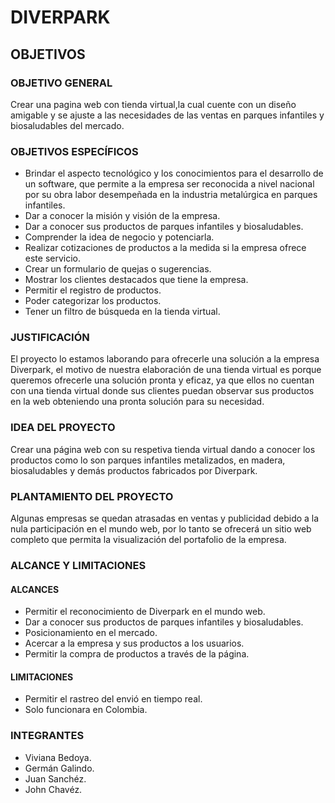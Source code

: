 # **DIVERPARK**

## **OBJETIVOS**


### **OBJETIVO GENERAL**

Crear una pagina web con tienda virtual,la cual cuente con un diseño amigable y se ajuste a las necesidades de las ventas en parques infantiles y biosaludables del mercado.

### **OBJETIVOS ESPECÍFICOS**

-	Brindar el aspecto tecnológico y los conocimientos para el desarrollo de un software, que permite a la empresa ser reconocida a nivel nacional por su obra labor desempeñada en la industria metalúrgica en parques infantiles.
-	Dar a conocer la misión y visión de la empresa.
-	Dar a conocer sus productos de parques infantiles y biosaludables.
-	Comprender la idea de negocio y potenciarla.
-	Realizar cotizaciones de productos a la medida si la empresa ofrece este servicio.
-	Crear un formulario de quejas o sugerencias.
-	Mostrar los clientes destacados que tiene la empresa.
-	Permitir el registro de productos.
-	Poder categorizar los productos.
-	Tener un filtro de búsqueda en la tienda virtual.

### **JUSTIFICACIÓN**

El proyecto lo estamos laborando para ofrecerle una solución a la empresa Diverpark, el motivo de nuestra elaboración de una tienda virtual es porque queremos ofrecerle una solución pronta y eficaz, ya que ellos no cuentan con una tienda virtual donde sus clientes puedan observar sus productos en la web obteniendo una pronta solución para su necesidad.

### **IDEA DEL PROYECTO**

Crear una página web con su respetiva tienda virtual dando a conocer los
productos como lo son parques infantiles metalizados, en madera, 
biosaludables y demás productos fabricados por Diverpark.

### **PLANTAMIENTO DEL PROYECTO**

Algunas empresas se quedan atrasadas en ventas y publicidad debido a la nula participación en el mundo web, por lo tanto se ofrecerá un sitio web completo que permita la visualización del portafolio de la empresa.

### **ALCANCE Y LIMITACIONES**

#### **ALCANCES**

- Permitir el reconocimiento de Diverpark en el mundo web.
- Dar a conocer sus productos de parques infantiles y biosaludables.
- Posicionamiento en el mercado.
- Acercar a la empresa y sus productos a los usuarios.
- Permitir la compra de productos a través de la página.

#### **LIMITACIONES**

- Permitir el rastreo del envió en tiempo real.
- Solo funcionara en Colombia.

### **INTEGRANTES**

- Viviana Bedoya.
- Germán Galindo.
- Juan Sanchéz.
- John Chavéz.




